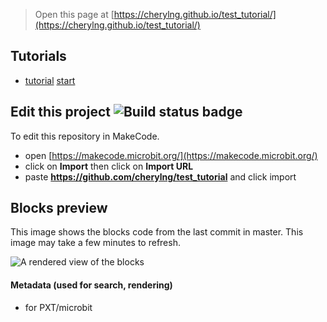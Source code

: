 
> Open this page at [https://cherylng.github.io/test_tutorial/](https://cherylng.github.io/test_tutorial/)

## Tutorials

* [tutorial](/test_tutorial/tutorial) [start](https://makecode.microbit.org/#tutorial:github:cherylng/test_tutorial/tutorial)

## Edit this project ![Build status badge](https://github.com/cherylng/test_tutorial/workflows/MakeCode/badge.svg)

To edit this repository in MakeCode.

* open [https://makecode.microbit.org/](https://makecode.microbit.org/)
* click on **Import** then click on **Import URL**
* paste **https://github.com/cherylng/test_tutorial** and click import

## Blocks preview

This image shows the blocks code from the last commit in master.
This image may take a few minutes to refresh.

![A rendered view of the blocks](https://github.com/cherylng/test_tutorial/raw/master/.github/makecode/blocks.png)

#### Metadata (used for search, rendering)

* for PXT/microbit
<script src="https://makecode.com/gh-pages-embed.js"></script><script>makeCodeRender("{{ site.makecode.home_url }}", "{{ site.github.owner_name }}/{{ site.github.repository_name }}");</script>
